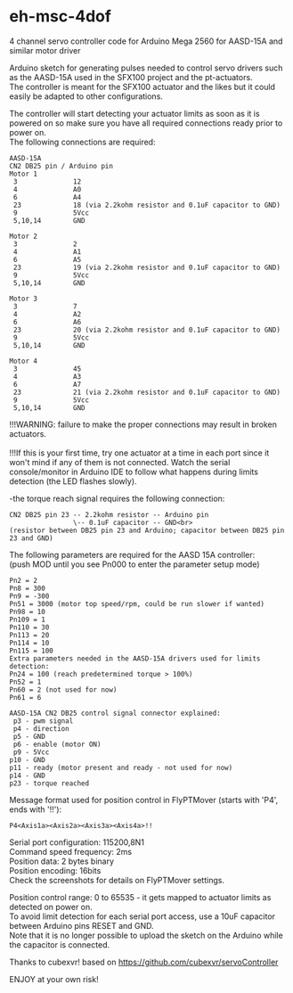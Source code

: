 # eh-msc-4dof

4 channel servo controller code for Arduino Mega 2560 for AASD-15A and similar motor driver

Arduino sketch for generating pulses needed to control servo drivers such as the AASD-15A used in the SFX100 project and the pt-actuators.<br>
The controller is meant for the SFX100 actuator and the likes but it could easily be adapted to other configurations.

The controller will start detecting your actuator limits as soon as it is powered on so make sure you have all required connections ready prior to power on.<br>
The following connections are required:
```
AASD-15A
CN2 DB25 pin / Arduino pin
Motor 1
 3              12
 4              A0
 6              A4
 23             18 (via 2.2kohm resistor and 0.1uF capacitor to GND)
 9              5Vcc
 5,10,14        GND

Motor 2
 3              2
 4              A1
 6              A5
 23             19 (via 2.2kohm resistor and 0.1uF capacitor to GND)
 9              5Vcc
 5,10,14        GND

Motor 3
 3              7
 4              A2
 6              A6
 23             20 (via 2.2kohm resistor and 0.1uF capacitor to GND)
 9              5Vcc
 5,10,14        GND

Motor 4
 3              45
 4              A3
 6              A7
 23             21 (via 2.2kohm resistor and 0.1uF capacitor to GND)
 9              5Vcc
 5,10,14        GND
```
!!!WARNING: failure to make the proper connections may result in broken actuators.<br>
<br>
!!!If this is your first time, try one actuator at a time in each port since it won't mind if any of them is not connected. Watch the serial console/monitor in Arduino IDE to follow what happens during limits detection (the LED flashes slowly).

-the torque reach signal requires the following connection:
```
CN2 DB25 pin 23 -- 2.2kohm resistor -- Arduino pin
                \-- 0.1uF capacitor -- GND<br>
(resistor between DB25 pin 23 and Arduino; capacitor between DB25 pin 23 and GND)
```
The following parameters are required for the AASD 15A controller:<br>
(push MOD until you see Pn000 to enter the parameter setup mode)
```
Pn2 = 2
Pn8 = 300
Pn9 = -300
Pn51 = 3000 (motor top speed/rpm, could be run slower if wanted)
Pn98 = 10
Pn109 = 1
Pn110 = 30
Pn113 = 20
Pn114 = 10
Pn115 = 100
Extra parameters needed in the AASD-15A drivers used for limits detection:
Pn24 = 100 (reach predetermined torque > 100%)
Pn52 = 1
Pn60 = 2 (not used for now)
Pn61 = 6

AASD-15A CN2 DB25 control signal connector explained:
 p3 - pwm signal
 p4 - direction
 p5 - GND
 p6 - enable (motor ON)
 p9 - 5Vcc
p10 - GND
p11 - ready (motor present and ready - not used for now)
p14 - GND
p23 - torque reached
```
Message format used for position control in FlyPTMover (starts with 'P4', ends with '!!'):
```
P4<Axis1a><Axis2a><Axis3a><Axis4a>!!
```
Serial port configuration: 115200,8N1<br>
Command speed frequency: 2ms<br>
Position data: 2 bytes binary<br>
Position encoding: 16bits<br>
Check the screenshots for details on FlyPTMover settings.

Position control range: 0 to 65535 - it gets mapped to actuator limits as detected on power on.<br>
To avoid limit detection for each serial port access, use a 10uF capacitor between Arduino pins RESET and GND.<br>
Note that it is no longer possible to upload the sketch on the Arduino while the capacitor is connected.<br>

Thanks to cubexvr! based on https://github.com/cubexvr/servoController

ENJOY at your own risk!
